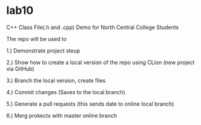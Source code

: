 # lab10
C++ Class File(.h and .cpp) Demo for North Central College Students

The repo will be used to

1.) Demonstrate project steup

2.) Show how to create a local version of the repo using CLion (new project via GitHub)

3.) Branch the local version, create files

4.) Commit changes (Saves to the local branch)

5.) Generate a pull requests (this sends date to online local branch)

6.) Merg prokects with master online branch
